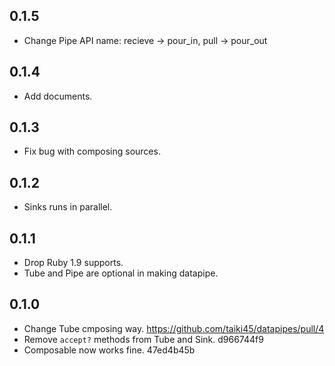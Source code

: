 ## 0.1.5
- Change Pipe API name: recieve -> pour_in, pull -> pour_out

## 0.1.4
- Add documents.

## 0.1.3
- Fix bug with composing sources.

## 0.1.2
- Sinks runs in parallel.

## 0.1.1
- Drop Ruby 1.9 supports.
- Tube and Pipe are optional in making datapipe.

## 0.1.0
- Change Tube cmposing way. https://github.com/taiki45/datapipes/pull/4
- Remove `accept?` methods from Tube and Sink. d966744f9
- Composable now works fine. 47ed4b45b
